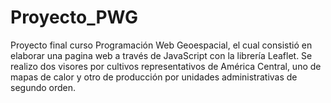 # Proyecto_PWG
Proyecto final curso Programación Web Geoespacial, el cual consistió en elaborar una pagina web a través de JavaScript con la librería Leaflet. Se realizo dos visores por cultivos representativos de América Central, uno de mapas de calor y otro de producción por unidades administrativas de segundo orden.
